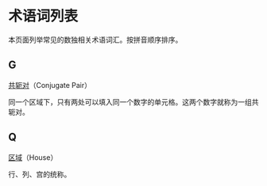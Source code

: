 # 术语词列表

本页面列举常见的数独相关术语词汇。按拼音顺序排序。

## G

[共轭对](conjugate-pair)（Conjugate Pair）

同一个区域下，只有两处可以填入同一个数字的单元格。这两个数字就称为一组共轭对。

## Q

[区域](house)（House）

行、列、宫的统称。
